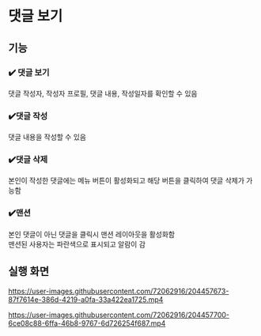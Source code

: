 # 댓글 보기
## 기능


### ✔️ 댓글 보기
댓글 작성자, 작성자 프로필, 댓글 내용, 작성일자를 확인할 수 있음


### ✔️댓글 작성
댓글 내용을 작성할 수 있음


### ✔️댓글 삭제
본인이 작성한 댓글에는 메뉴 버튼이 활성화되고 해당 버튼을 클릭하여 댓글 삭제가 가능함


### ✔️맨션
본인 댓글이 아닌 댓글을 클릭시 맨션 레이아웃을 활성화함  
맨션된 사용자는 파란색으로 표시되고 알람이 감


## 실행 화면

https://user-images.githubusercontent.com/72062916/204457673-87f7614e-386d-4219-a0fa-33a422ea1725.mp4

https://user-images.githubusercontent.com/72062916/204457700-6ce08c88-6ffa-46b8-9767-6d726254f687.mp4
